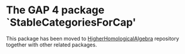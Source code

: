 The GAP 4 package `StableCategoriesForCap'
==============================
This package has been moved to [HigherHomologicalAlgebra](https://github.com/homalg-project/HigherHomologicalAlgebra) repository together with other related packages.
